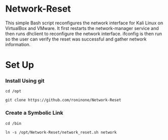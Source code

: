 # Network-Reset

This simple Bash script reconfigures the network interface for Kali Linux on VirtualBox and VMware. It first restarts the network-manager service and then runs dhclient to reconfigure the network interface. ifconfig is then run so the user can verify the reset was successful and gather network information.

# Set Up
### Install Using git
```
cd /opt

git clone https://github.com/roninone/Network-Reset
```

### Create a Symbolic Link
```
cd /bin

ln -s /opt/Network-Reset/network_reset.sh network
```
